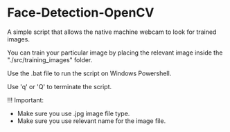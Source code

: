 # Face-Detection-OpenCV
A simple script that allows the native machine webcam to look for trained images. 

You can train your particular image by placing the relevant image inside the "./src/training_images" folder.

Use the .bat file to run the script on Windows Powershell.

Use 'q' or 'Q' to terminate the script.

!!! Important:
- Make sure you use .jpg image file type.
- Make sure you use relevant name for the image file.

